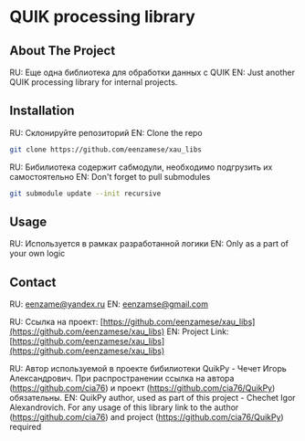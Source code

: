 <div align="center"><h1 align="left">QUIK processing library</h1></div>


<!-- ABOUT THE PROJECT -->
## About The Project
RU: Еще одна библиотека для обработки данных с QUIK
EN: Just another QUIK processing library for internal projects.

## Installation

RU: Склонируйте репозиторий
EN: Clone the repo
   ```sh
   git clone https://github.com/eenzamese/xau_libs
   ```
RU: Бибилиотека содержит сабмодули, необходимо подгрузить их самостоятельно
EN: Don't forget to pull submodules
   ```sh
   git submodule update --init recursive
   ```

## Usage

RU: Используется в рамках разработанной логики
EN: Only as a part of your own logic

## Contact

RU: eenzame@yandex.ru
EN: eenzamse@gmail.com

RU: Ссылка на проект: [https://github.com/eenzamese/xau_libs](https://github.com/eenzamese/xau_libs)
EN: Project Link: [https://github.com/eenzamese/xau_libs](https://github.com/eenzamese/xau_libs)



RU: Автор используемой в проекте бибилиотеки QuikPy - Чечет Игорь Александрович.
При распространении ссылка на автора (https://github.com/cia76) и проект (https://github.com/cia76/QuikPy) обязательны.
EN: QuikPy author, used as part of this project - Chechet Igor Alexandrovich. For any usage of this library link to the author (https://github.com/cia76) and project (https://github.com/cia76/QuikPy) required
